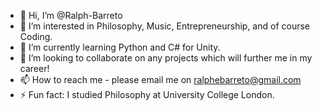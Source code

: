 - 👋 Hi, I’m @Ralph-Barreto
- 👀 I’m interested in Philosophy, Music, Entrepreneurship, and of course Coding.
- 🌱 I’m currently learning Python and C# for Unity.
- 💞️ I’m looking to collaborate on any projects which will further me in my career!
- 📫 How to reach me - please email me on ralphebarreto@gmail.com
- ⚡ Fun fact: I studied Philosophy at University College London.

<!---
Ralph-Barreto/Ralph-Barreto is a ✨ special ✨ repository because its `README.md` (this file) appears on your GitHub profile.
You can click the Preview link to take a look at your changes.
--->
